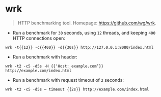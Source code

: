 # wrk

> HTTP benchmarking tool.
> Homepage: <https://github.com/wg/wrk>.

- Run a benchmark for `30` seconds, using `12` threads, and keeping `400` HTTP connections open:

`wrk -t{{12}} -c{{400}} -d{{30s}} http://127.0.0.1:8080/index.html`

- Run a benchmark with header:

`wrk -t2 -c5 -d5s -H {{‘Host: example.com’}} http://example.com/index.html`

- Run a benchmark with request timeout of `2` seconds:

`wrk -t2 -c5 -d5s — timeout {{2s}} http://example.com/index.html`
